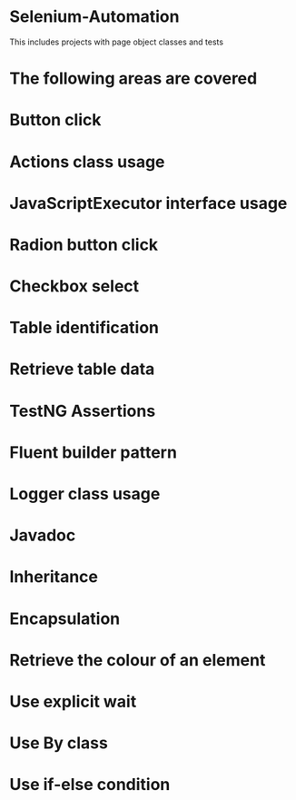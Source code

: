 # Selenium-Automation
This includes projects with page object classes and tests

# The following areas are covered

# Button click
# Actions class usage
# JavaScriptExecutor interface usage
# Radion button click
# Checkbox select
# Table identification
# Retrieve table data
# TestNG Assertions
# Fluent builder pattern
# Logger class usage
# Javadoc 
# Inheritance
# Encapsulation
# Retrieve the colour of an element
# Use explicit wait
# Use By class 
# Use if-else condition
